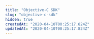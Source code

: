 ```yaml
---
title: "Objective-C SDK"
slug: "objective-c-sdk"
hidden: true
createdAt: "2020-04-10T00:25:17.824Z"
updatedAt: "2020-04-10T00:25:17.824Z"
---
```

